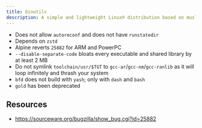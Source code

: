 ```yaml
---
title: binutils
description: A simple and lightweight Linux® distribution based on musl libc and toybox
---
```


- Does not allow `autoreconf` and does not have `runstatedir`
- Depends on `zstd`
- Alpine reverts `25882` for ARM and PowerPC
- `--disable-separate-code` bloats every executable and shared library by at least 2 MB
- Do not symlink `toolchain/usr/$TGT` to `gcc-ar`/`gcc-nm`/`gcc-ranlib` as it will loop infinitely and thrash your system
- `bfd` does not build with `yash`; only with `dash` and `bash`
- `gold` has been deprecated

## Resources
- https://sourceware.org/bugzilla/show_bug.cgi?id=25882
